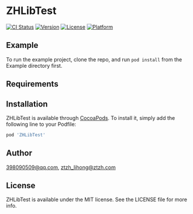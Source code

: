# ZHLibTest

[![CI Status](https://img.shields.io/travis/398090509@qq.com/ZHLibTest.svg?style=flat)](https://travis-ci.org/398090509@qq.com/ZHLibTest)
[![Version](https://img.shields.io/cocoapods/v/ZHLibTest.svg?style=flat)](https://cocoapods.org/pods/ZHLibTest)
[![License](https://img.shields.io/cocoapods/l/ZHLibTest.svg?style=flat)](https://cocoapods.org/pods/ZHLibTest)
[![Platform](https://img.shields.io/cocoapods/p/ZHLibTest.svg?style=flat)](https://cocoapods.org/pods/ZHLibTest)

## Example

To run the example project, clone the repo, and run `pod install` from the Example directory first.

## Requirements

## Installation

ZHLibTest is available through [CocoaPods](https://cocoapods.org). To install
it, simply add the following line to your Podfile:

```ruby
pod 'ZHLibTest'
```

## Author

398090509@qq.com, ztzh_lihong@ztzh.com

## License

ZHLibTest is available under the MIT license. See the LICENSE file for more info.

